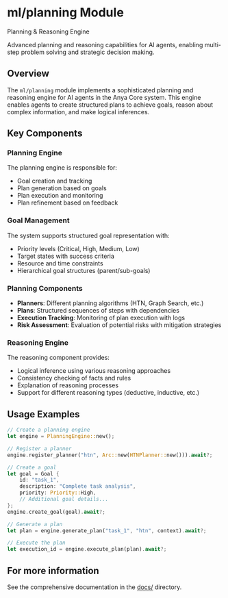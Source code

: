 # ml/planning Module

Planning & Reasoning Engine

Advanced planning and reasoning capabilities for AI agents,
enabling multi-step problem solving and strategic decision making.

## Overview

The `ml/planning` module implements a sophisticated planning and reasoning engine for AI agents in the Anya Core system. This engine enables agents to create structured plans to achieve goals, reason about complex information, and make logical inferences.

## Key Components

### Planning Engine

The planning engine is responsible for:

- Goal creation and tracking
- Plan generation based on goals
- Plan execution and monitoring
- Plan refinement based on feedback

### Goal Management

The system supports structured goal representation with:

- Priority levels (Critical, High, Medium, Low)
- Target states with success criteria
- Resource and time constraints
- Hierarchical goal structures (parent/sub-goals)

### Planning Components

- **Planners**: Different planning algorithms (HTN, Graph Search, etc.)
- **Plans**: Structured sequences of steps with dependencies
- **Execution Tracking**: Monitoring of plan execution with logs
- **Risk Assessment**: Evaluation of potential risks with mitigation strategies

### Reasoning Engine

The reasoning component provides:

- Logical inference using various reasoning approaches
- Consistency checking of facts and rules
- Explanation of reasoning processes
- Support for different reasoning types (deductive, inductive, etc.)

## Usage Examples

```rust
// Create a planning engine
let engine = PlanningEngine::new();

// Register a planner
engine.register_planner("htn", Arc::new(HTNPlanner::new())).await?;

// Create a goal
let goal = Goal {
    id: "task_1",
    description: "Complete task analysis",
    priority: Priority::High,
    // Additional goal details...
};
engine.create_goal(goal).await?;

// Generate a plan
let plan = engine.generate_plan("task_1", "htn", context).await?;

// Execute the plan
let execution_id = engine.execute_plan(plan).await?;
```

## For more information

See the comprehensive documentation in the [docs/](../../../docs/) directory.
